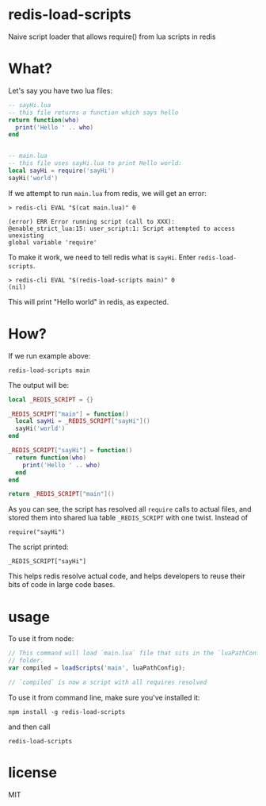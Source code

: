 # redis-load-scripts

Naive script loader that allows require() from lua scripts in redis

# What?

Let's say you have two lua files:

``` lua
-- sayHi.lua
-- this file returns a function which says hello
return function(who)
  print('Hello ' .. who)
end


-- main.lua
-- this file uses sayHi.lua to print Hello world:
local sayHi = require('sayHi')
sayHi('world')
```

If we attempt to run `main.lua` from redis, we will get an error:

```
> redis-cli EVAL "$(cat main.lua)" 0

(error) ERR Error running script (call to XXX):
@enable_strict_lua:15: user_script:1: Script attempted to access unexisting
global variable 'require'
```

To make it work, we need to tell redis what is `sayHi`. Enter `redis-load-scripts`.

```
> redis-cli EVAL "$(redis-load-scripts main)" 0
(nil)
```

This will print "Hello world" in redis, as expected.

# How?

If we run example above:

```
redis-load-scripts main
```

The output will be:

``` lua
local _REDIS_SCRIPT = {}

_REDIS_SCRIPT["main"] = function()
  local sayHi = _REDIS_SCRIPT["sayHi"]()
  sayHi('world')
end

_REDIS_SCRIPT["sayHi"] = function()
  return function(who)
    print('Hello ' .. who)
  end
end

return _REDIS_SCRIPT["main"]()
```

As you can see, the script has resolved all `require` calls to actual files,
and stored them into shared lua table `_REDIS_SCRIPT` with one twist. Instead of

```
require("sayHi")
```

The script printed:

```
_REDIS_SCRIPT["sayHi"]
```

This helps redis resolve actual code, and helps developers to reuse their bits
of code in large code bases.


# usage

To use it from node:

``` js
// This command will load `main.lua` file that sits in the `luaPathConfig`
// folder.
var compiled = loadScripts('main', luaPathConfig);

// `compiled` is now a script with all requires resolved
```

To use it from command line, make sure you've installed it:

```
npm install -g redis-load-scripts
```

and then call

```
redis-load-scripts
```

# license

MIT
